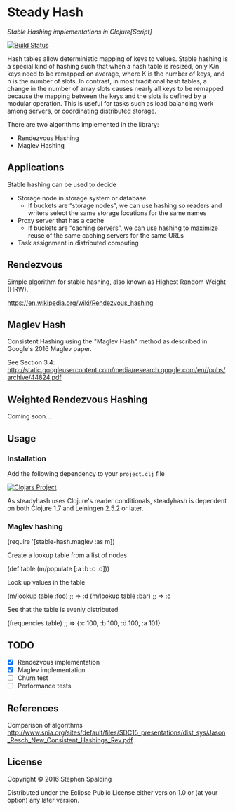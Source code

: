 # Steady Hash
*Stable Hashing implementations in Clojure[Script]*

[![Build Status](https://travis-ci.org/fotoetienne/steadyhash.svg?branch=master)](https://travis-ci.org/fotoetienne/steadyhash)

Hash tables allow deterministic mapping of keys to velues.
Stable hashing is a special kind of hashing such that when a hash table is resized, only K/n keys need to be remapped on average, where K is the number of keys, and n is the number of slots.
In contrast, in most traditional hash tables, a change in the number of array slots causes nearly all keys to be remapped because the mapping between the keys and the slots is defined by a modular operation.
This is useful for tasks such as load balancing work among servers, or coordinating distributed storage.

There are two algorithms implemented in the library:

 - Rendezvous Hashing
 - Maglev Hashing

## Applications

Stable hashing can be used to decide
  - Storage node in storage system or database
    - If buckets are “storage nodes”, we can use hashing so readers and writers select the same storage locations for the same names
  - Proxy server that has a cache
    - If buckets are “caching servers”, we can use hashing to maximize reuse of the same caching servers for the same URLs
  - Task assignment in distributed computing

## Rendezvous
Simple algorithm for stable hashing, also known as Highest Random Weight (HRW).

https://en.wikipedia.org/wiki/Rendezvous_hashing

## Maglev Hash
Consistent Hashing using the "Maglev Hash" method as described in Google's 2016 Maglev paper.

See Section 3.4:
http://static.googleusercontent.com/media/research.google.com/en//pubs/archive/44824.pdf

## Weighted Rendezvous Hashing
Coming soon...

## Usage
### Installation

Add the following dependency to your `project.clj` file

[![Clojars Project](https://img.shields.io/clojars/v/steadyhash.svg)](https://clojars.org/steadyhash)

As steadyhash uses Clojure's reader conditionals, steadyhash is dependent on both Clojure 1.7 and Leiningen 2.5.2 or later.

### Maglev hashing

  (require '[stable-hash.maglev :as m])

Create a lookup table from a list of nodes

  (def table (m/populate [:a :b :c :d]))

Look up values in the table

  (m/lookup table :foo)
  ;; => :d
  (m/lookup table :bar)
  ;; => :c

See that the table is evenly distributed

  (frequencies table)
  ;; => {:c 100, :b 100, :d 100, :a 101}


## TODO

 - [x] Rendezvous implementation
 - [x] Maglev implementation
 - [ ] Churn test
 - [ ] Performance tests

## References

Comparison of algorithms
http://www.snia.org/sites/default/files/SDC15_presentations/dist_sys/Jason_Resch_New_Consistent_Hashings_Rev.pdf


## License

Copyright © 2016 Stephen Spalding

Distributed under the Eclipse Public License either version 1.0 or (at
your option) any later version.
